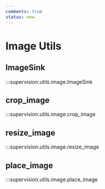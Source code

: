 ```yaml
---
comments: true
status: new
---
```


# Image Utils

<div class="md-typeset">
  <h2>ImageSink</h2>
</div>

:::supervision.utils.image.ImageSink

<div class="md-typeset">
  <h2>crop_image</h2>
</div>

:::supervision.utils.image.crop_image

<div class="md-typeset">
  <h2>resize_image</h2>
</div>

:::supervision.utils.image.resize_image

<div class="md-typeset">
  <h2>place_image</h2>
</div>

:::supervision.utils.image.place_image
